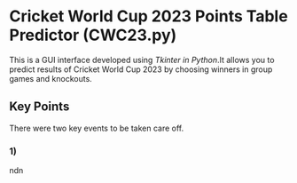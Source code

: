 # Cricket World Cup 2023 Points Table Predictor (CWC23.py)
This is a GUI interface developed using *Tkinter in Python*.It allows you to predict results of Cricket World Cup 2023 by choosing winners in group games and knockouts.
## Key Points
There were two key events to be taken care off.
### 1) 
ndn
